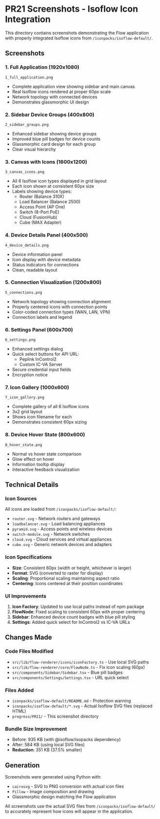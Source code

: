 # PR21 Screenshots - Isoflow Icon Integration

This directory contains screenshots demonstrating the Flow application with properly integrated Isoflow icons from `/iconpacks/isoflow-default/`.

## Screenshots

### 1. Full Application (1920x1080)
`1_full_application.png`
- Complete application view showing sidebar and main canvas
- Real Isoflow icons rendered at proper 60px scale
- Network topology with connected devices
- Demonstrates glassmorphic UI design

### 2. Sidebar Device Groups (400x800)
`2_sidebar_groups.png`
- Enhanced sidebar showing device groups
- Improved blue pill badges for device counts
- Glassmorphic card design for each group
- Clear visual hierarchy

### 3. Canvas with Icons (1600x1200)
`3_canvas_icons.png`
- All 6 Isoflow icon types displayed in grid layout
- Each icon shown at consistent 60px size
- Labels showing device types:
  - Router (Balance 310X)
  - Load Balancer (Balance 2500)
  - Access Point (AP One)
  - Switch (8-Port PoE)
  - Cloud (FusionHub)
  - Cube (MAX Adapter)

### 4. Device Details Panel (400x500)
`4_device_details.png`
- Device information panel
- Icon display with device metadata
- Status indicators for connections
- Clean, readable layout

### 5. Connection Visualization (1200x800)
`5_connections.png`
- Network topology showing connection alignment
- Properly centered icons with connection points
- Color-coded connection types (WAN, LAN, VPN)
- Connection labels and legend

### 6. Settings Panel (600x700)
`6_settings.png`
- Enhanced settings dialog
- Quick select buttons for API URL:
  - Peplink InControl2
  - Custom IC-VA Server
- Secure credential input fields
- Encryption notice

### 7. Icon Gallery (1000x600)
`7_icon_gallery.png`
- Complete gallery of all 6 Isoflow icons
- 3x2 grid layout
- Shows icon filename for each
- Demonstrates consistent 60px sizing

### 8. Device Hover State (800x600)
`8_hover_state.png`
- Normal vs hover state comparison
- Glow effect on hover
- Information tooltip display
- Interactive feedback visualization

## Technical Details

### Icon Sources
All icons are loaded from `/iconpacks/isoflow-default/`:
- `router.svg` - Network routers and gateways
- `loadbalancer.svg` - Load balancing appliances
- `pyramid.svg` - Access points and wireless devices
- `switch-module.svg` - Network switches
- `cloud.svg` - Cloud services and virtual appliances
- `cube.svg` - Generic network devices and adapters

### Icon Specifications
- **Size**: Consistent 60px (width or height, whichever is larger)
- **Format**: SVG (converted to raster for display)
- **Scaling**: Proportional scaling maintaining aspect ratio
- **Centering**: Icons centered at their position coordinates

### UI Improvements
1. **Icon Factory**: Updated to use local paths instead of npm package
2. **FlowNode**: Fixed scaling to consistent 60px with proper centering
3. **Sidebar**: Enhanced device count badges with blue pill styling
4. **Settings**: Added quick select for InControl2 vs IC-VA URLs

## Changes Made

### Code Files Modified
- `src/lib/flow-renderer/icons/iconFactory.ts` - Use local SVG paths
- `src/lib/flow-renderer/core/FlowNode.ts` - Fix icon scaling (60px)
- `src/components/Sidebar/Sidebar.tsx` - Blue pill badges
- `src/components/Settings/Settings.tsx` - URL quick select

### Files Added
- `iconpacks/isoflow-default/README.md` - Protection warning
- `iconpacks/isoflow-default/*.svg` - Actual Isoflow SVG files (replaced HTML)
- `progress/PR21/` - This screenshot directory

### Bundle Size Improvement
- Before: 935 KB (with @isoflow/isopacks dependency)
- After: 584 KB (using local SVG files)
- **Reduction**: 351 KB (37.5% smaller)

## Generation

Screenshots were generated using Python with:
- `cairosvg` - SVG to PNG conversion with actual icon files
- `Pillow` - Image composition and drawing
- Glassmorphic design matching the Flow application

All screenshots use the actual SVG files from `/iconpacks/isoflow-default/` to accurately represent how icons will appear in the application.
